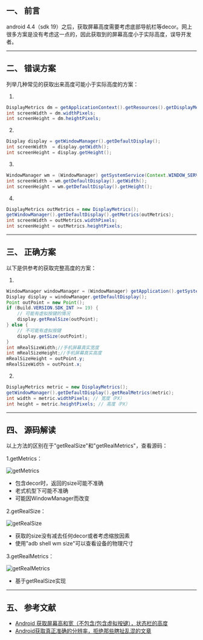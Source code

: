 ## 一、 前言

android 4.4（sdk 19）之后，获取屏幕高度需要考虑底部导航栏等decor。网上很多方案是没有考虑这一点的，因此获取到的屏幕高度小于实际高度，误导开发者。

---
## 二、 错误方案

列举几种常见的获取出来高度可能小于实际高度的方案：

1.
```java
DisplayMetrics dm = getApplicationContext().getResources().getDisplayMetrics(); 
int screenWidth = dm.widthPixels; 
int screenHeight = dm.heightPixels; 
```

2.
```java
Display display = getWindowManager().getDefaultDisplay();
int screenWidth  = display.getWidth();
int screenHeight = display.getHeight();
```

3.
```java
WindowManager wm = (WindowManager) getSystemService(Context.WINDOW_SERVICE);
int screenWidth = wm.getDefaultDisplay().getWidth();
int screenHeight = wm.getDefaultDisplay().getHeight();
```

4.
```java
DisplayMetrics outMetrics = new DisplayMetrics();
getWindowManager().getDefaultDisplay().getMetrics(outMetrics);
int screenWidth = outMetrics.widthPixels;
int screenHeight = outMetrics.heightPixels;
```

---
## 三、 正确方案

以下是供参考的获取完整高度的方案：

1.
```java
WindowManager windowManager = (WindowManager) getApplication().getSystemService(Context.WINDOW_SERVICE);
Display display = windowManager.getDefaultDisplay();
Point outPoint = new Point();
if (Build.VERSION.SDK_INT >= 19) {
	// 可能有虚拟按键的情况
	display.getRealSize(outPoint);
} else {
	// 不可能有虚拟按键
	display.getSize(outPoint);
}
int mRealSizeWidth;//手机屏幕真实宽度
int mRealSizeHeight;//手机屏幕真实高度
mRealSizeHeight = outPoint.y;
mRealSizeWidth = outPoint.x;
```

2.
```java
DisplayMetrics metric = new DisplayMetrics();
getWindowManager().getDefaultDisplay().getRealMetrics(metric);
int width = metric.widthPixels; // 宽度（PX）
int height = metric.heightPixels; // 高度（PX）
```

---
## 四、 源码解读

以上方法的区别在于"getRealSize"和"getRealMetrics"，查看源码：

1.getMetrics：

![getMetrics](https://img-blog.csdn.net/2018071017152589?watermark/2/text/aHR0cHM6Ly9ibG9nLmNzZG4ubmV0L3p5MTM2MDgwODk4NDk=/font/5a6L5L2T/fontsize/400/fill/I0JBQkFCMA==/dissolve/70)

- 包含decor时，返回的size可能不准确
- 老式机型下可能不准确
- 可能因WindowManager而改变

2.getRealSize：

![getRealSize](https://img-blog.csdn.net/20180710171601658?watermark/2/text/aHR0cHM6Ly9ibG9nLmNzZG4ubmV0L3p5MTM2MDgwODk4NDk=/font/5a6L5L2T/fontsize/400/fill/I0JBQkFCMA==/dissolve/70)

- 获取的size没有减去任何decor或者考虑缩放因素
- 使用"adb shell wm size"可以查看设备的物理尺寸

3.getRealMetrics：

![getRealMetrics](https://img-blog.csdn.net/2018071017163797?watermark/2/text/aHR0cHM6Ly9ibG9nLmNzZG4ubmV0L3p5MTM2MDgwODk4NDk=/font/5a6L5L2T/fontsize/400/fill/I0JBQkFCMA==/dissolve/70)

- 基于getRealSize实现

---
## 五、 参考文献

- [Android 获取屏幕高和宽（不包含/包含虚拟按键），状态栏的高度](https://blog.csdn.net/htwhtw123/article/details/79949789)
- [Android获取真正准确的分辨率，拒绝那些瞎扯乱混的文章](https://blog.csdn.net/tc839706407/article/details/50906962)